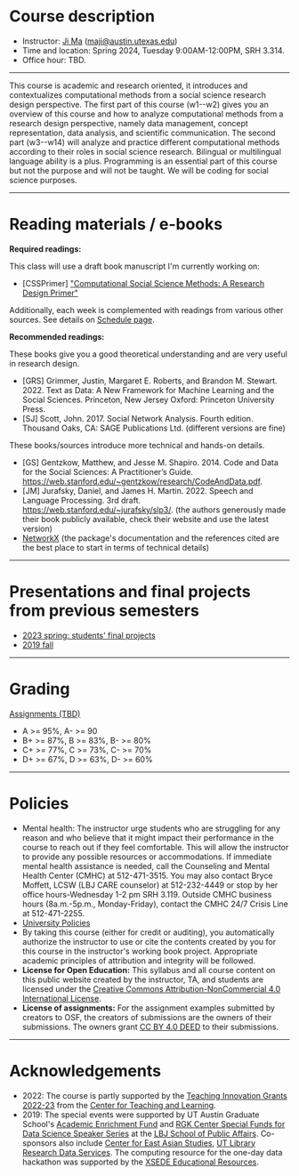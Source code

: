 # Course description


- Instructor: [Ji Ma](https://jima.me) (maji@austin.utexas.edu)
- Time and location: Spring 2024, Tuesday 9:00AM-12:00PM, SRH 3.314.
- Office hour: TBD.

---
This course is academic and research oriented, it introduces and contextualizes computational methods from a social science research design perspective. The first part of this course (w1--w2) gives you an overview of this course and how to analyze computational methods from a research design perspective, namely data management, concept representation, data analysis, and scientific communication. The second part (w3--w14) will analyze and practice different computational methods according to their roles in social science research. Bilingual or multilingual language ability is a plus. Programming is an essential part of this course but not the purpose and will not be taught. We will be coding for social science purposes.

---
# Reading materials / e-books

**Required readings:**

This class will use a draft book manuscript I'm currently working on:

- [CSSPrimer] ["Computational Social Science Methods: A Research Design Primer"](https://utexas.box.com/s/db176nbiayueewyyglsp40dt649alr0j)

Additionally, each week is complemented with readings from various other sources. See details on [Schedule page](/schedule.md).

**Recommended readings:**

These books give you a good theoretical understanding and are very useful in research design.

- [GRS] Grimmer, Justin, Margaret E. Roberts, and Brandon M. Stewart. 2022. Text as Data: A New Framework for Machine Learning and the Social Sciences. Princeton, New Jersey Oxford: Princeton University Press.
- [SJ] Scott, John. 2017. Social Network Analysis. Fourth edition. Thousand Oaks, CA: SAGE Publications Ltd. (different versions are fine)

These books/sources introduce more technical and hands-on details.

- [GS] Gentzkow, Matthew, and Jesse M. Shapiro. 2014. Code and Data for the Social Sciences: A Practitioner’s Guide. https://web.stanford.edu/~gentzkow/research/CodeAndData.pdf.
- [JM] Jurafsky, Daniel, and James H. Martin. 2022. Speech and Language Processing. 3rd draft. https://web.stanford.edu/~jurafsky/slp3/. (the authors generously made their book publicly available, check their website and use the latest version)
- [NetworkX](https://networkx.org/) (the package's documentation and the references cited are the best place to start in terms of technical details)


---
# Presentations and final projects from previous semesters

- [2023 spring: students' final projects](https://drive.google.com/drive/folders/1btblaU0LWRQTYOQ_TP_fGVyYr6uEEPwJ?usp=sharing)
- [2019 fall](https://drive.google.com/drive/folders/1GXDiy4dFq1i00U0qNhTtKM0YJMCOGsvd?usp=sharing)


---
# Grading
<!-- 40% [assignments](/assignments/), 20% [presentation of datasets](/data_topic/), and 40% [final project](/final/). -->

[Assignments (TBD)](/assignments/)

- A >= 95%, A- >= 90
- B+ >= 87%, B >= 83%, B- >= 80%
- C+ >= 77%, C >= 73%, C- >= 70%
- D+ >= 67%, D >= 63%, D- >= 60%

---
# Policies

- Mental health: The instructor urge students who are struggling for any reason and who believe that it might impact their performance in the course to reach out if they feel comfortable. This will allow the instructor to provide any possible resources or accommodations. If immediate mental health assistance is needed, call the Counseling and Mental Health Center (CMHC) at 512-471-3515. You may also contact Bryce Moffett, LCSW (LBJ CARE counselor) at 512-232-4449 or stop by her office hours-Wednesday 1-2 pm SRH 3.119. Outside CMHC business hours (8a.m.-5p.m., Monday-Friday), contact the CMHC 24/7 Crisis Line at 512-471-2255.
- [University Policies](https://amgps.jima.me/policies/)
- By taking this course (either for credit or auditing), you automatically authorize the instructor to use or cite the contents created by you for this course in the instructor's working book project. Appropriate academic principles of attribution and integrity will be followed.
- **License for Open Education:** This syllabus and all course content on this public website created by the instructor, TA, and students are licensed under the [Creative Commons Attribution-NonCommercial 4.0 International License](https://creativecommons.org/licenses/by-nc/4.0/).
- **License of assignments:** For the assignment examples submitted by creators to OSF, the creators of submissions are the owners of their submissions. The owners grant [CC BY 4.0 DEED](https://creativecommons.org/licenses/by/4.0/) to their submissions.


---
# Acknowledgements

- 2022: The course is partly supported by the [Teaching Innovation Grants 2022-23](https://ctl.utexas.edu/grants-fellowships/teaching-innovation-grants-2022-2023) from the [Center for Teaching and Learning](https://ctl.utexas.edu/).
- 2019: The special events were supported by UT Austin Graduate School's [Academic Enrichment Fund](https://gradschool.utexas.edu/finances/academic-enrichment) and [RGK Center Special Funds for Data Science Speaker Series](https://rgkcenter.org/) at the [LBJ School of Public Affairs](https://lbj.utexas.edu/). Co-sponsors also include [Center for East Asian Studies](https://liberalarts.utexas.edu/asianstudies/), [UT Library Research Data Services](https://www.lib.utexas.edu/research-help-support/research-data-services). The computing resource for the one-day data hackathon was supported by the [XSEDE Educational Resources](https://portal.xsede.org/allocations/education). 


<!-- 
---
# [Prerequisites](/prerequisites)

**The course has demanding [prerequisites](/prerequisites)**; therefore, you probably need to work on the [prerequisites](/prerequisites) over the winter break if you are highly motivated. All registrations need to be approved by the instructor in late 2023. Please provide either (1) your code scripts, or (2) a committed learning plan during the winter break, to me to evaluate your preparedness. 

-->

<!-- You can [join the learning group](https://uta-css.slack.com) where more learning resources will be shared. -->


<!-- ---
# Class profile

*Please briefly describe your previous experience of ''computational social science.''*

![previous experience](/assets/previous.png)

*What are the research interests that you hope to develop further through this course?*

![hope to develop](/assets/dev.png)

*Do you have any other suggestions or expectations?*

![hope to develop](/assets/expectations.png)
 -->